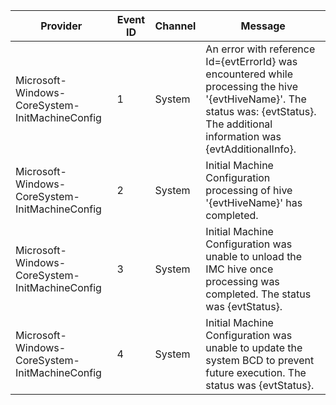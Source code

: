 Provider                                        |  Event ID  |  Channel  |  Message
------------------------------------------------|------------|-----------|--------------------------------------------------------------------------------------------------------------------------------------------------------------------------------------
Microsoft-Windows-CoreSystem-InitMachineConfig  |  1         |  System   |  An error with reference Id={evtErrorId} was encountered while processing the hive '{evtHiveName}'. The status was: {evtStatus}.  The additional information was {evtAdditionalInfo}.
Microsoft-Windows-CoreSystem-InitMachineConfig  |  2         |  System   |  Initial Machine Configuration processing of hive '{evtHiveName}' has completed.
Microsoft-Windows-CoreSystem-InitMachineConfig  |  3         |  System   |  Initial Machine Configuration was unable to unload the IMC hive once processing was completed.  The status was {evtStatus}.
Microsoft-Windows-CoreSystem-InitMachineConfig  |  4         |  System   |  Initial Machine Configuration was unable to update the system BCD to prevent future execution.  The status was {evtStatus}.